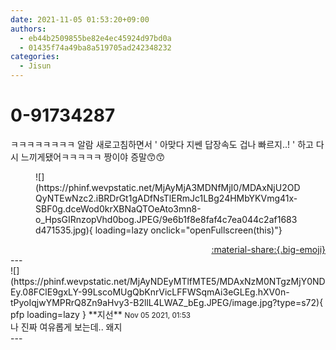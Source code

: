 ```yaml
---
date: 2021-11-05 01:53:20+09:00
authors:
  - eb44b2509855be82e4ec45924d97bd0a
  - 01435f74a49ba8a519705ad242348232
categories:
  - Jisun
---
```


# 0-91734287

<div class="post-container" markdown="1">
<div class="content-container md-sidebar__scrollwrap" markdown="1">

ㅋㅋㅋㅋㅋㅋㅋㅋ 알람 새로고침하면서 ' 아맞다 지쎈 답장속도 겁나 빠르지..! ' 하고 다시 느끼게됐어ㅋㅋㅋㅋㅋ 짱이야 증말😙😙
<figure markdown="1">
![](https://phinf.wevpstatic.net/MjAyMjA3MDNfMjI0/MDAxNjU2ODQyNTEwNzc2.iBRDrGt1gADfNsTlERmJc1LBg24HMbYKVmg41x-SBF0g.dceWod0krXBNaQTOeAto3mn8-o_HpsGIRnzopVhd0bog.JPEG/9e6b1f8e8faf4c7ea044c2af1683d471535.jpg){ loading=lazy onclick="openFullscreen(this)"}
</figure>


</div>
</div>

<div style="text-align: right;" markdown="1">
<a href="https://weverse.io/fromis9/fanpost/0-91734287" style="text-align: right;">:material-share:{.big-emoji}</a>
</div>
---

<div class="comments-container md-sidebar__scrollwrap" markdown="1">
<div class="comment" markdown="1">
<div class='id-container' markdown="1">
![](https://phinf.wevpstatic.net/MjAyNDEyMTlfMTE5/MDAxNzM0NTgzMjY0NDEy.08FClE9gxLY-99LscoMUgQbKnrVicLFFWSqmAi3eGLEg.hXV0n-tPyoIqjwYMPRrQ8Zn9aHvy3-B2llL4LWAZ_bEg.JPEG/image.jpg?type=s72){ pfp loading=lazy }
**<span class="artist">지선</span>** <small>Nov 05 2021, 01:53</small><br>
</div>
<div class='comment-body' markdown="1">
나 진짜 여유롭게 보는데.. 왜지
</div>
</div>
</div>
---
